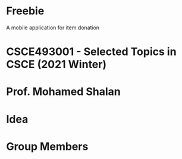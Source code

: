 # Freebie
A mobile application for item donation

# CSCE493001 - Selected Topics in CSCE (2021 Winter)
# Prof. Mohamed Shalan

# Idea


# Group Members

